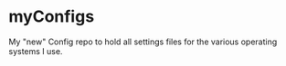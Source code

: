 # myConfigs
My "new" Config repo to hold all settings files for the various operating systems I use.
